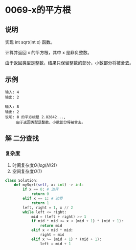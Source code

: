 # 0069-x的平方根

## 说明
实现 int sqrt(int x) 函数。

计算并返回 x 的平方根，其中 x 是非负整数。

由于返回类型是整数，结果只保留整数的部分，小数部分将被舍去。

## 示例
```
输入: 4
输出: 2

输入: 8
输出: 2
说明: 8 的平方根是 2.82842..., 
     由于返回类型是整数，小数部分将被舍去。
```

## 解 二分查找

### 复杂度
1. 时间复杂度$O(log(N/2))$
2. 空间复杂度$O(1)$

```python
class Solution:
    def mySqrt(self, x: int) -> int:
        if x == 0: # 边界
            return 0
        elif x == 1: # 边界
            return 1
        left, right = 1, x // 2
        while left <= right:
            mid = (left + right) >> 1
            if mid * mid <= x < (mid + 1) * (mid + 1):
                return mid
            elif x < mid * mid:
                right = mid
            elif x >= (mid + 1) * (mid + 1):
                left = mid + 1
```